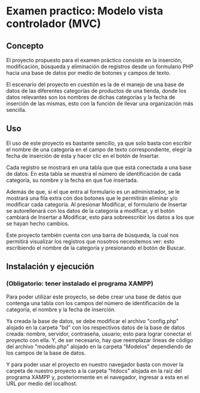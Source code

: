 
# Examen practico: Modelo vista controlador (MVC)

## Concepto
El proyecto propuesto para el examen práctico consiste en la inserción, modificación, búsqueda y eliminación de registros desde un formulario PHP hacia una base de datos por medio de botones y campos de texto.

El escenario del proyecto en cuestión es la de el manejo de una base de datos de las diferentes categorías de productos de una tienda, donde los datos relevantes son los nombres de dichas categorías y la fecha de inserción de las mismas, esto con la función de llevar una organización más sencilla.

## Uso
El uso de este proyecto es bastante sencillo, ya que solo basta con escribir el nombre de una categoría en el campo de texto correspondiente, elegir la fecha de inserción de ésta y hacer clic en el botón de Insertar.

Cada registro se mostrará en una tabla que que está conectada a una base de datos. En esta tabla se muestra el número de identificación de cada categoría, su nombre y la fecha en que fue insertada.

Además de que, si el que entra al formulario es un administrador, se le mostrará una fila extra con dos botones que le permitirán eliminar y/o modificar cada categoría. Al presionar Modificar, el formulario de Insertar se autorellenará con los datos de la categoría a modificar, y el botón cambiará de Insertar a Modificar, esto para sobreescribir los datos a los que se hayan hecho cambios.

Este proyecto también cuenta con una barra de búsqueda, la cual nos permitirá visualizar los registros que nosotros necesitemos ver: esto escribiendo el nombre de la categoría y presionando el botón de Buscar.

## Instalación y ejecución
### (Obligatorio: tener instalado el programa XAMPP)

Para poder utilizar este proyecto, se debe crear una base de datos que contenga una tabla con los campos del número de identificación de la categoría, el nombre y la fecha de inserción.

Ya creada la base de datos, se debe modificar el archivo "config.php" alojado en la carpeta "bd" con los respectivos datos de la base de datos creada: nombre, servidor, contraseña, usuario; esto para lograr conectar el proyecto con ella. Y, de ser necesario, hay que reemplazar líneas de código del archivo "modelo.php" alojado en la carpeta "Modelos" dependiendo de los campos de la base de datos.

Y para poder usar el proyecto en nuestro navegador basta con mover la carpeta de nuestro proyecto a la carpeta "htdocs" alojada en la raíz del programa XAMPP y, posteriormente en el navegador, ingresar a esta en el URL por medio del localhost.